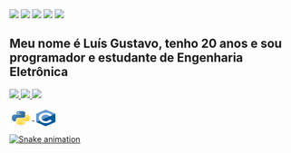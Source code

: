 <div> 
  <a href="https://www.youtube.com/channel/UCtByBohmZaqpMBYXR0HEqfA" target="_blank"><img src="https://img.shields.io/badge/YouTube-FF0000?style=for-the-badge&logo=youtube&logoColor=white" target="_blank"></a>
  <a href="https://instagram.com/luis.gustavo.02" target="_blank"><img src="https://img.shields.io/badge/-Instagram-%23E4405F?style=for-the-badge&logo=instagram&logoColor=white" target="_blank"></a>
 	<a href="https://www.twitch.tv/gugamcz" target="_blank"><img src="https://img.shields.io/badge/Twitch-9146FF?style=for-the-badge&logo=twitch&logoColor=white" target="_blank"></a>
  <a href = "mailto:lg.amaral.02@gmail.com"><img src="https://img.shields.io/badge/-Gmail-%23333?style=for-the-badge&logo=gmail&logoColor=white" target="_blank"></a>
  <a href="https://www.linkedin.com/in/luís-gustavo-martins-3323141b1/" target="_blank"><img src="https://img.shields.io/badge/-LinkedIn-%230077B5?style=for-the-badge&logo=linkedin&logoColor=white" target="_blank"></a> 
</div>

## Meu nome é Luís Gustavo, tenho 20 anos e sou programador e estudante de Engenharia Eletrônica

<div>
  <a href="https://github.com/gugamcz">
  <img height="150em" src="https://github-readme-stats.vercel.app/api?username=luisgustavo02&show_icons=true&theme=dark"/>
  <img height="150em" src="https://github-readme-stats.vercel.app/api/top-langs/?username=luisgustavo02&layout=compact&langs_count=7&theme=dark"/>
  <img height="150cm" src="https://github-readme-stats.vercel.app/api/wakatime?username=luisgustavo02">
</div>
<div><br>
  <img align="center" alt="Guga-Python" height="30" width="40" src="https://raw.githubusercontent.com/devicons/devicon/master/icons/python/python-original.svg">
  <img align="center" alt="Guga-C" height="30" width="40" src="https://raw.githubusercontent.com/devicons/devicon/master/icons/c/c-original.svg">
</div>

  ![Snake animation](https://github.com/luisgustavo02/luisgustavo02/blob/output/github-contributions-grid-snake.yml)
